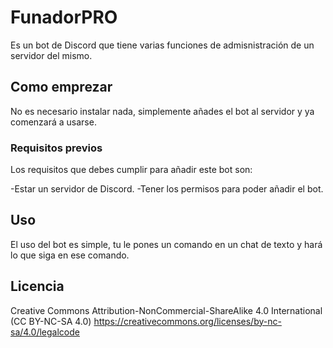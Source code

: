 # FunadorPRO

Es un bot de Discord que tiene varias funciones de admisnistración de un servidor del mismo.

## Como emprezar

No es necesario instalar nada, simplemente añades el bot al servidor y ya comenzará a usarse.

### Requisitos previos

Los requisitos que debes cumplir para añadir este bot son:

-Estar un servidor de Discord.
-Tener los permisos para poder añadir el bot.

## Uso

El uso del bot es simple, tu le pones un comando en un chat de texto y hará lo que siga en ese comando.

## Licencia

Creative Commons Attribution-NonCommercial-ShareAlike 4.0 International (CC BY-NC-SA 4.0) https://creativecommons.org/licenses/by-nc-sa/4.0/legalcode

